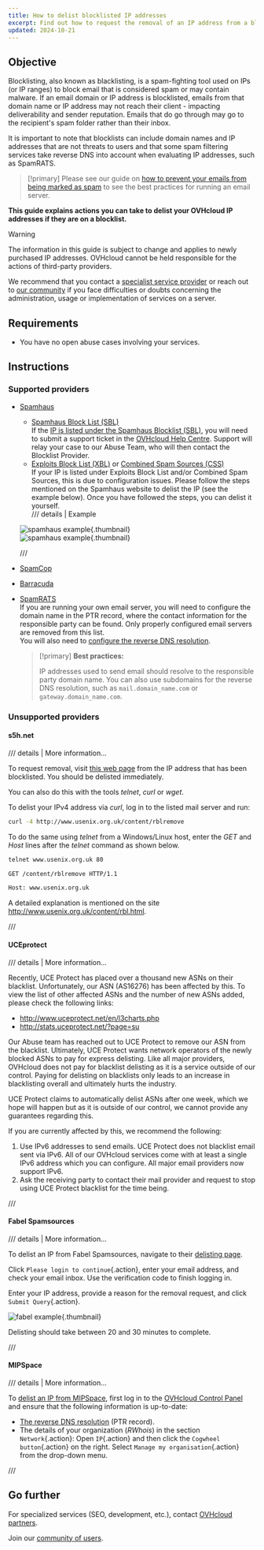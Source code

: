 ```yaml
---
title: How to delist blocklisted IP addresses
excerpt: Find out how to request the removal of an IP address from a blocklist if your services are impaired by anti-spam providers
updated: 2024-10-21
---
```


<style>
details>summary {
    color:rgb(33, 153, 232) !important;
    cursor: pointer;
}
details>summary::before {
    content:'\25B6';
    padding-right:1ch;
}
details[open]>summary::before {
    content:'\25BC';
}
</style>

## Objective

Blocklisting, also known as blacklisting, is a spam-fighting tool used on IPs (or IP ranges) to block email that is considered spam or may contain malware. If an email domain or IP address is blocklisted, emails from that domain name or IP address may not reach their client - impacting deliverability and sender reputation. Emails that do go through may go to the recipient's spam folder rather than their inbox.

It is important to note that blocklists can include domain names and IP addresses that are not threats to users and that some spam filtering services take reverse DNS into account when evaluating IP addresses, such as SpamRATS.

> [!primary]
> Please see our guide on [how to prevent your emails from being marked as spam](/pages/bare_metal_cloud/dedicated_servers/mail_sending_optimization) to see the best practices for running an email server.
>

**This guide explains actions you can take to delist your OVHcloud IP addresses if they are on a blocklist.**

> [!warning]
> The information in this guide is subject to change and applies to newly purchased IP addresses. OVHcloud cannot be held responsible for the actions of third-party providers.
>
> We recommend that you contact a [specialist service provider](/links/partner) or reach out to [our community](/links/community) if you face difficulties or doubts concerning the administration, usage or implementation of services on a server.
>

## Requirements

- You have no open abuse cases involving your services.

## Instructions

### Supported providers

- [Spamhaus](https://check.spamhaus.org/)

    - [Spamhaus Block List (SBL)](https://www.spamhaus.org/blocklists/spamhaus-blocklist/)  
    If the [IP is listed under the Spamhaus Blocklist (SBL)](https://check.spamhaus.org/sbl/listings/ovh.net/), you will need to submit a support ticket in the [OVHcloud Help Centre](https://help.ovhcloud.com/csm?id=csm_get_help). Support will relay your case to our Abuse Team, who will then contact the Blocklist Provider.
    - [Exploits Block List (XBL)](https://www.spamhaus.org/blocklists/exploits-blocklist/) or [Combined Spam Sources (CSS)](https://www.spamhaus.org/blocklists/combined-spam-sources/)  
    If your IP is listed under Exploits Block List and/or Combined Spam Sources, this is due to configuration issues. Please follow the steps mentioned on the Spamhaus website to delist the IP (see the example below). Once you have followed the steps, you can delist it yourself.  
    /// details | Example
    
    ![spamhaus example](images/blocklist1.png){.thumbnail}  
    ![spamhaus example](images/blocklist2.png){.thumbnail}

    ///

- [SpamCop](https://www.spamcop.net/bl.shtml)

- [Barracuda](https://www.barracudacentral.org/lookups)

- [SpamRATS](https://spamrats.com/lookup.php)  
    If you are running your own email server, you will need to configure the domain name in the PTR record, where the contact information for the responsible party can be found. Only properly configured email servers are removed from this list.  
    You will also need to [configure the reverse DNS resolution](/pages/bare_metal_cloud/virtual_private_servers/configuring-reverse-dns).
    
    > [!primary]
    > **Best practices:**
    > 
    > IP addresses used to send email should resolve to the responsible party domain name. You can also use subdomains for the reverse DNS resolution, such as `mail.domain_name.com` or `gateway.domain_name.com`.


### Unsupported providers

#### s5h.net

/// details | More information...

To request removal, visit [this web page](http://www.usenix.org.uk/content/rblremove) from the IP address that has been blocklisted. You should be delisted immediately.

You can also do this with the tools *telnet*, *curl* or *wget*.

To delist your IPv4 address via *curl*, log in to the listed mail server and run:

```bash
curl -4 http://www.usenix.org.uk/content/rblremove
```

To do the same using *telnet* from a Windows/Linux host, enter the *GET* and *Host* lines after the *telnet* command as shown below.

```bash
telnet www.usenix.org.uk 80
```

```bash
GET /content/rblremove HTTP/1.1
```

```bash
Host: www.usenix.org.uk
```

A detailed explanation is mentioned on the site <http://www.usenix.org.uk/content/rbl.html>.

///

#### UCEprotect


/// details | More information...

Recently, UCE Protect has placed over a thousand new ASNs on their blacklist. Unfortunately, our ASN (AS16276) has been affected by this. To view the list of other affected ASNs and the number of new ASNs added, please check the following links:

- http://www.uceprotect.net/en/l3charts.php
- http://stats.uceprotect.net/?page=su

Our Abuse team has reached out to UCE Protect to remove our ASN from the blacklist. Ultimately, UCE Protect wants network operators of the newly blocked ASNs to pay for express delisting. Like all major providers, OVHcloud does not pay for blacklist delisting as it is a service outside of our control. Paying for delisting on blacklists only leads to an increase in blacklisting overall and ultimately hurts the industry.

UCE Protect claims to automatically delist ASNs after one week, which we hope will happen but as it is outside of our control, we cannot provide any guarantees regarding this.

If you are currently affected by this, we recommend the following:

1. Use IPv6 addresses to send emails. UCE Protect does not blacklist email sent via IPv6. All of our OVHcloud services come with at least a single IPv6 address which you can configure. All major email providers now support IPv6.
2. Ask the receiving party to contact their mail provider and request to stop using UCE Protect blacklist for the time being.


///

#### Fabel Spamsources

/// details | More information...

To delist an IP from Fabel Spamsources, navigate to their [delisting page](https://www.spamsources.fabel.dk/delist).

Click `Please login to continue`{.action}, enter your email address, and check your email inbox. Use the verification code to finish logging in.

Enter your IP address, provide a reason for the removal request, and click `Submit Query`{.action}.

![fabel example](images/blocklist3.png){.thumbnail}

Delisting should take between 20 and 30 minutes to complete.

///


#### MIPSpace

/// details | More information...

To [delist an IP from MIPSpace](https://www.mipspace.com/removal.php), first log in to the [OVHcloud Control Panel](/links/manager) and ensure that the following information is up-to-date:

- [The reverse DNS resolution](/pages/bare_metal_cloud/virtual_private_servers/configuring-reverse-dns) (PTR record).
- The details of your organization (*RWhois*) in the section `Network`{.action}: Open `IP`{.action} and then click the `Cogwheel button`{.action} on the right. Select `Manage my organisation`{.action} from the drop-down menu.

///

## Go further

For specialized services (SEO, development, etc.), contact [OVHcloud partners](/links/partner).

Join our [community of users](/links/community).